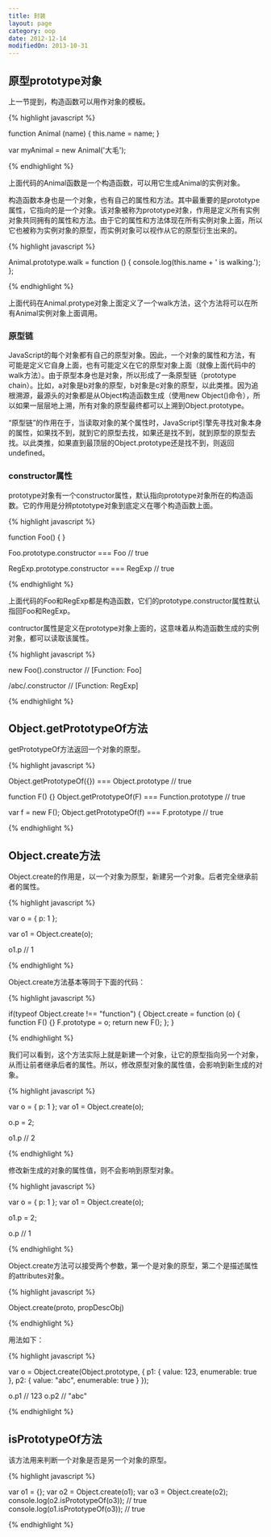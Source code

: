 ```yaml
---
title: 封装
layout: page
category: oop
date: 2012-12-14
modifiedOn: 2013-10-31
---
```


## 原型prototype对象

上一节提到，构造函数可以用作对象的模板。

{% highlight javascript %}

function Animal (name) {
  this.name = name;
}

var myAnimal = new Animal('大毛');

{% endhighlight %}

上面代码的Animal函数是一个构造函数，可以用它生成Animal的实例对象。

构造函数本身也是一个对象，也有自己的属性和方法。其中最重要的是prototype属性，它指向的是一个对象。该对象被称为prototype对象，作用是定义所有实例对象共同拥有的属性和方法。由于它的属性和方法体现在所有实例对象上面，所以它也被称为实例对象的原型，而实例对象可以视作从它的原型衍生出来的。

{% highlight javascript %}

Animal.prototype.walk = function () {
  console.log(this.name + ' is walking.');
};

{% endhighlight %}

上面代码在Animal.protype对象上面定义了一个walk方法，这个方法将可以在所有Animal实例对象上面调用。

### 原型链

JavaScript的每个对象都有自己的原型对象。因此，一个对象的属性和方法，有可能是定义它自身上面，也有可能定义在它的原型对象上面（就像上面代码中的walk方法）。由于原型本身也是对象，所以形成了一条原型链（prototype chain）。比如，a对象是b对象的原型，b对象是c对象的原型，以此类推。因为追根溯源，最源头的对象都是从Object构造函数生成（使用new Object()命令），所以如果一层层地上溯，所有对象的原型最终都可以上溯到Object.prototype。

“原型链”的作用在于，当读取对象的某个属性时，JavaScript引擎先寻找对象本身的属性，如果找不到，就到它的原型去找，如果还是找不到，就到原型的原型去找。以此类推，如果直到最顶层的Object.prototype还是找不到，则返回undefined。

### constructor属性

prototype对象有一个constructor属性，默认指向prototype对象所在的构造函数。它的作用是分辨ptototype对象到底定义在哪个构造函数上面。

{% highlight javascript %}

function Foo() { }

Foo.prototype.constructor === Foo
// true

RegExp.prototype.constructor === RegExp
// true

{% endhighlight %}

上面代码的Foo和RegExp都是构造函数，它们的prototype.constructor属性默认指回Foo和RegExp。

contructor属性是定义在prototype对象上面的，这意味着从构造函数生成的实例对象，都可以读取该属性。

{% highlight javascript %}

new Foo().constructor
// [Function: Foo]

/abc/.constructor
// [Function: RegExp]

{% endhighlight %}

## Object.getPrototypeOf方法

getPrototypeOf方法返回一个对象的原型。

{% highlight javascript %}

Object.getPrototypeOf({}) === Object.prototype
// true

function F() {}
Object.getPrototypeOf(F) === Function.prototype
// true

var f = new F();
Object.getPrototypeOf(f) === F.prototype
// true
	
{% endhighlight %}

## Object.create方法

Object.create的作用是，以一个对象为原型，新建另一个对象。后者完全继承前者的属性。

{% highlight javascript %}

var o = { p: 1 };

var o1 = Object.create(o);

o1.p
// 1 

{% endhighlight %}

Object.create方法基本等同于下面的代码：

{% highlight javascript %}

if(typeof Object.create !== "function") {
    Object.create = function (o) {
        function F() {}
        F.prototype = o;
        return new F();
    };
}

{% endhighlight %}

我们可以看到，这个方法实际上就是新建一个对象，让它的原型指向另一个对象，从而让前者继承后者的属性。所以，修改原型对象的属性值，会影响到新生成的对象。

{% highlight javascript %}

var o = { p: 1 };
var o1 = Object.create(o);

o.p = 2; 

o1.p
// 2 

{% endhighlight %}

修改新生成的对象的属性值，则不会影响到原型对象。

{% highlight javascript %}

var o = { p: 1 };
var o1 = Object.create(o);

o1.p = 2; 

o.p
// 1 

{% endhighlight %}

Object.create方法可以接受两个参数，第一个是对象的原型，第二个是描述属性的attributes对象。

{% highlight javascript %}

Object.create(proto, propDescObj)

{% endhighlight %}

用法如下：

{% highlight javascript %}

var o = Object.create(Object.prototype, {
        p1: { value: 123, enumerable: true },
        p2: { value: "abc", enumerable: true }
});

o.p1 // 123
o.p2 // "abc"

{% endhighlight %}

## isPrototypeOf方法

该方法用来判断一个对象是否是另一个对象的原型。

{% highlight javascript %}

var o1 = {};
var o2 = Object.create(o1);
var o3 = Object.create(o2);
console.log(o2.isPrototypeOf(o3)); // true
console.log(o1.isPrototypeOf(o3)); // true

{% endhighlight %}
